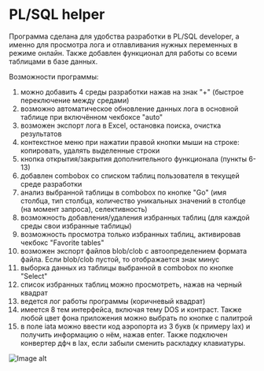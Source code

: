 # PL/SQL helper

Программа сделана для удобства разработки в PL/SQL developer, а именно для просмотра лога 
и отлавливания нужных переменных в режиме онлайн. Также добавлен функционал для работы со всеми таблицами в базе данных.

Возможности программы:
1) можно добавить 4 среды разработки нажав на знак "+" (быстрое переключение между средами)
2) возможно автоматическое обновление данных лога в основной таблице при включённом чекбоксе "auto"
3) возможен экспорт лога в Excel, остановка поиска, очистка результатов
4) контекстное меню при нажатии правой кнопки мыши на строке: копировать, удалять выделенные строки
5) кнопка открытия/закрытия дополнительного функционала (пункты 6-13)
6) добавлен combobox со списком таблиц пользователя в текущей среде разработки
7) анализ выбранной таблицы в combobox по кнопке "Go" (имя столбца, тип столбца, 
количество уникальных значений в столбце (на момент запроса), селективность)
8) возможность добавления/удаления избранных таблиц (для каждой среды свои избранные таблицы)
9) возможность просмотра только избранных таблиц, активировав чекбокс "Favorite tables"
10) возможен экспорт файлов blob/clob с автоопределением формата файла. Если blob/clob пустой, то отображается знак минус
11) выборка данных из таблицы выбранной в combobox по кнопке "Select"
12) список избранных таблиц можно просмотреть, нажав на черный квадрат
13) ведется лог работы программы (коричневый квадрат)
14) имеется 8 тем интерфейса, включая тему DOS и контраст. Также любой цвет фона приложения можно выбрать по кнопке с палитрой
15) в поле iata можно ввести код аэропорта из 3 букв (к примеру lax) и получить информацию о нём, нажав enter. 
Также подключен конвертер дфч в lax, если забыли сменить раскладку клавиатуры.

![Image alt](https://github.com/mrprogre/log/blob/master/gui.png)
